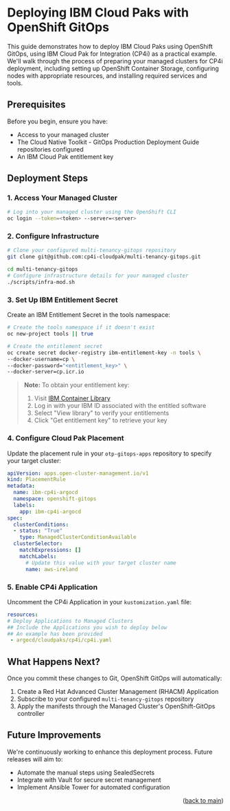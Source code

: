 # Deploying IBM Cloud Paks with OpenShift GitOps

This guide demonstrates how to deploy IBM Cloud Paks using OpenShift GitOps, using IBM Cloud Pak for Integration (CP4i) as a practical example. We'll walk through the process of preparing your managed clusters for CP4i deployment, including setting up OpenShift Container Storage, configuring nodes with appropriate resources, and installing required services and tools.

## Prerequisites

Before you begin, ensure you have:
- Access to your managed cluster
- The Cloud Native Toolkit - GitOps Production Deployment Guide repositories configured
- An IBM Cloud Pak entitlement key

## Deployment Steps

### 1. Access Your Managed Cluster

```bash
# Log into your managed cluster using the OpenShift CLI
oc login --token=<token> --server=<server> 
```

### 2. Configure Infrastructure

```bash
# Clone your configured multi-tenancy-gitops repository
git clone git@github.com:cp4i-cloudpak/multi-tenancy-gitops.git

cd multi-tenancy-gitops
# Configure infrastructure details for your managed cluster
./scripts/infra-mod.sh
```

### 3. Set Up IBM Entitlement Secret

Create an IBM Entitlement Secret in the tools namespace:

```bash
# Create the tools namespace if it doesn't exist
oc new-project tools || true

# Create the entitlement secret
oc create secret docker-registry ibm-entitlement-key -n tools \
--docker-username=cp \
--docker-password="<entitlement_key>" \
--docker-server=cp.icr.io
```

> **Note:** To obtain your entitlement key:
> 1. Visit [IBM Container Library](https://myibm.ibm.com/products-services/containerlibrary)
> 2. Log in with your IBM ID associated with the entitled software
> 3. Select "View library" to verify your entitlements
> 4. Click "Get entitlement key" to retrieve your key

### 4. Configure Cloud Pak Placement

Update the placement rule in your `otp-gitops-apps` repository to specify your target cluster:

```yaml
apiVersion: apps.open-cluster-management.io/v1
kind: PlacementRule
metadata:
  name: ibm-cp4i-argocd
  namespace: openshift-gitops
  labels:
    app: ibm-cp4i-argocd
spec:
  clusterConditions:
  - status: "True"
    type: ManagedClusterConditionAvailable
  clusterSelector:
    matchExpressions: []
    matchLabels:
      # Update this value with your target cluster name
      name: aws-ireland
```

### 5. Enable CP4i Application

Uncomment the CP4i Application in your `kustomization.yaml` file:

```yaml
resources:
# Deploy Applications to Managed Clusters
## Include the Applications you wish to deploy below
## An example has been provided
 - argocd/cloudpaks/cp4i/cp4i.yaml
```

## What Happens Next?

Once you commit these changes to Git, OpenShift GitOps will automatically:
1. Create a Red Hat Advanced Cluster Management (RHACM) Application
2. Subscribe to your configured `multi-tenancy-gitops` repository
3. Apply the manifests through the Managed Cluster's OpenShift-GitOps controller

## Future Improvements

We're continuously working to enhance this deployment process. Future releases will aim to:
- Automate the manual steps using SealedSecrets
- Integrate with Vault for secure secret management
- Implement Ansible Tower for automated configuration

<p align="right">(<a href="https://github.com/one-touch-provisioning/otp-gitops/">back to main</a>)</p>